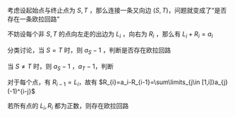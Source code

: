 
考虑设起始点与终止点为 $S,T$ ，那么连接一条又向边 $(S,T)$，问题就变成了“是否存在一条欧拉回路”

不妨设每个非 $S,T$ 的点向左走的出边为 $L_i$ ，向右为 $R_i$ ，那么有 $L_i+R_i=a_i$

分类讨论，当 $S=T$ 时，则 $a_S-1$ ，判断是否存在欧拉回路

当 $S \not = T$ 时，则 $a_S-1$ ，$a_T-1$，判断

对于每个点，有 $R_{i-1}=L_i$，故有 $R_{i}=a_i-R_{i-1}=\sum\limits_{j\in [1,i]}a_{j}(-1)^{i-j}$ 

若所有点的 $L_{i},R_{i}$ 都为正数，则存在欧拉回路



